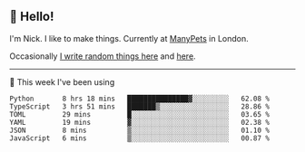 ## 👋 Hello! 

I'm Nick. I like to make things. Currently at [ManyPets](https://manypets.com) in London.

Occasionally [I write random things here](https://nicksnell.com) and [here](https://twitter.com/nicksnell).

-------

🚀 This week I've been using

<!--START_SECTION:waka-->

```text
Python       8 hrs 18 mins   ███████████████▓░░░░░░░░░   62.08 %
TypeScript   3 hrs 51 mins   ███████▒░░░░░░░░░░░░░░░░░   28.86 %
TOML         29 mins         █░░░░░░░░░░░░░░░░░░░░░░░░   03.65 %
YAML         19 mins         ▓░░░░░░░░░░░░░░░░░░░░░░░░   02.38 %
JSON         8 mins          ▒░░░░░░░░░░░░░░░░░░░░░░░░   01.10 %
JavaScript   6 mins          ▒░░░░░░░░░░░░░░░░░░░░░░░░   00.87 %
```

<!--END_SECTION:waka-->
